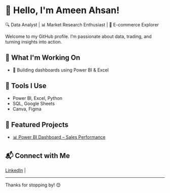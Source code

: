 # 👋 Hello, I'm Ameen Ahsan!

🔍 Data Analyst | 📊 Market Research Enthusiast | 🌱 E-commerce Explorer

Welcome to my GitHub profile. I’m passionate about data, trading, and turning insights into action.

## 🚀 What I'm Working On
- 🔎 Building dashboards using Power BI & Excel

## 🧰 Tools I Use
- Power BI, Excel, Python
- SQL, Google Sheets
- Canva, Figma

## 📌 Featured Projects
- [📊 Power BI Dashboard – Sales Performance](https://github.com/yourusername/sales-dashboard)

## 📬 Connect with Me
[LinkedIn](https://linkedin.com/in/Ameenahsanmi) | 

---

Thanks for stopping by! 😊

